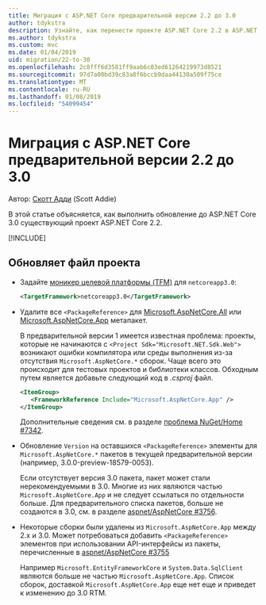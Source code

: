 ```yaml
---
title: Миграция с ASP.NET Core предварительной версии 2.2 до 3.0
author: tdykstra
description: Узнайте, как перенести проекте ASP.NET Core 2.2 в ASP.NET Core 3.0.
ms.author: tdykstra
ms.custom: mvc
ms.date: 01/04/2019
uid: migration/22-to-30
ms.openlocfilehash: 2c8fff6d3581ff9aab6c03ed61264219973d8521
ms.sourcegitcommit: 97d7a00bd39c83a8f6bccb9daa44130a509f75ce
ms.translationtype: MT
ms.contentlocale: ru-RU
ms.lasthandoff: 01/08/2019
ms.locfileid: "54099454"
---
```

# <a name="migrate-from-aspnet-core-22-to-30-preview"></a>Миграция с ASP.NET Core предварительной версии 2.2 до 3.0

Автор: [Скотт Адди](https://github.com/scottaddie) (Scott Addie)

В этой статье объясняется, как выполнить обновление до ASP.NET Core 3.0 существующий проект ASP.NET Core 2.2.

[!INCLUDE[](~/includes/net-core-prereqs-all-3.0.md)]

## <a name="update-the-project-file"></a>Обновляет файл проекта

* Задайте [моникер целевой платформы (TFM)](/dotnet/standard/frameworks#referring-to-frameworks) для `netcoreapp3.0`:

  ```xml
  <TargetFramework>netcoreapp3.0</TargetFramework>
  ```

* Удалите все `<PackageReference>` для [Microsoft.AspNetCore.All](xref:fundamentals/metapackage) или [Microsoft.AspNetCore.App](xref:fundamentals/metapackage-app) метапакет.

  В предварительной версии 1 имеется известная проблема: проекты, которые не начинаются с `<Project Sdk="Microsoft.NET.Sdk.Web">` возникают ошибки компилятора или среды выполнения из-за отсутствия `Microsoft.AspNetCore.*` сборок. Чаще всего это происходит для тестовых проектов и библиотеки классов. Обходным путем является добавьте следующий код в *.csproj* файл.

  ```xml
  <ItemGroup>
     <FrameworkReference Include="Microsoft.AspNetCore.App" />
  </ItemGroup>
  ```

  Дополнительные сведения см. в разделе [проблема NuGet/Home #7342](https://github.com/NuGet/Home/issues/7342).

* Обновление `Version` на оставшихся `<PackageReference>` элементы для `Microsoft.AspNetCore.*` пакетов в текущей предварительной версии (например, 3.0.0-preview-18579-0053).

  Если отсутствует версия 3.0 пакета, пакет может стали нерекомендуемыми в 3.0. Многие из них являются частью `Microsoft.AspNetCore.App` и не следует ссылаться по отдельности больше. Для предварительного списка пакетов, больше не создаются в 3.0, см. в разделе [aspnet/AspNetCore #3756](https://github.com/aspnet/AspNetCore/issues/3756).

* Некоторые сборки были удалены из `Microsoft.AspNetCore.App` между 2.x и 3.0. Может потребоваться добавить `<PackageReference>` элементов при использовании API-интерфейсы из пакеты, перечисленные в [aspnet/AspNetCore #3755](https://github.com/aspnet/AspNetCore/issues/3755)

  Например `Microsoft.EntityFrameworkCore` и `System.Data.SqlClient` являются больше не частью `Microsoft.AspNetCore.App`. Список сборок, доставкой `Microsoft.AspNetCore.App` еще нет еще и приведет к изменению до 3.0 RTM.
